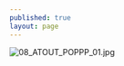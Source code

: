```yaml
---
published: true
layout: page
---
```

![08_ATOUT_POPPP_01.jpg]({{site.baseurl}}/data/images/8/atouts/08_ATOUT_POPPP_01.jpg)
